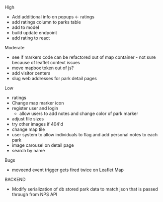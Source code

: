 High
- Add additional info on popups <- ratings
- add ratings column to parks table
- add to model
- build update endpoint
- add rating to react

Moderate
- see if markers code can be refactored out of map container - not sure because of leaflet context issues
- move mapbox token out of js?
- add visitor centers
- slug web addresses for park detail pages

Low
- ratings
- Change map marker icon
- register user and login
  - allow users to add notes and change color of park marker
- adjust file sizes
- try other images if 404'd
- change map tile
- user system to allow individuals to flag and add personal notes to each park
- image carousel on detail page
- search by name

Bugs
- moveend event trigger gets fired twice on Leaflet Map


BACKEND

- Modify serialization of db stored park data to match json that is passed through from NPS API
